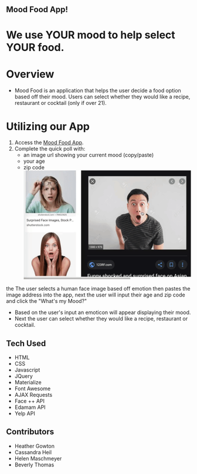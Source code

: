 ## Mood Food App!

# We use YOUR mood to help select YOUR food. 

# Overview
- Mood Food is an application that helps the user decide a food option based off their mood. Users can select whether they would like a recipe, restaurant or cocktail (only if over 21).

# Utilizing our App
1. Access the [Mood Food App](https://hgowton.github.io/MoodFood/). 
1. Complete the quick poll with:
   * an image url showing your current mood (copy/paste)
   * your age
   * zip code
   ![poll](/assets/images/pictureSelect.gif)

the The user selects a human face image based off emotion then pastes the image address into the app, next the user will input their age and zip code and click the "What's my Mood?"
- Based on the user's input an emoticon will appear displaying their mood. 
- Next the user can select whether they would like a recipe, restaurant or cocktail. 

## Tech Used
- HTML
- CSS
- Javascript
- JQuery
- Materialize
- Font Awesome
- AJAX Requests
- Face ++ API
- Edamam API
- Yelp API

## Contributors
* Heather Gowton
* Cassandra Heil
* Helen Maschmeyer
* Beverly Thomas
